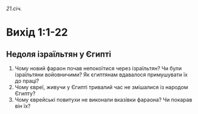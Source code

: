 
_21.січ._

# Вихід 1:1-22

## Недоля ізраїльтян у Єгипті
1. Чому новий фараон почав непокоїтися через ізраїльтян? Чи були ізраїльтяни войовничими? Як єгиптянам вдавалося примушувати їх до праці?
2. Чому євреї, живучи у Єгипті тривалий час не змішалися із народом Єгипту?
3. Чому єврейські повитухи не виконали вказівки фараона? Чи покарав він їх?
